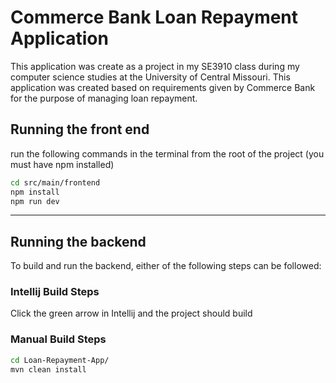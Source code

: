 # Commerce Bank Loan Repayment Application
This application was create as a project in my SE3910 class during my computer science studies at the University of Central Missouri. This application was created based on requirements given by Commerce Bank for the purpose of managing loan repayment.
## Running the front end
run the following commands in the terminal from the root of the project (you must have npm installed)
```bash
cd src/main/frontend
npm install
npm run dev
```

___

## Running the backend 
To build and run the backend, either of the following steps can be followed: 

### Intellij Build Steps
Click the green arrow in Intellij and the project should build 

### Manual Build Steps
```bash
cd Loan-Repayment-App/
mvn clean install
```

